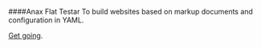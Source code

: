 ####Anax Flat
Testar
To build websites based on markup documents and configuration in YAML.

[Get going](http://dbwebb.se/kunskap/bygg-me-sida-med-anax-flat).
